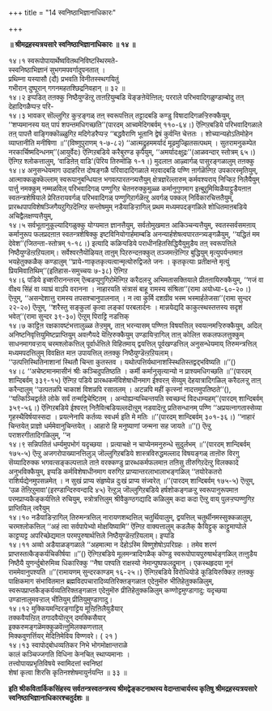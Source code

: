 +++
title = "14 स्वनिष्ठाभिज्ञानाधिकारः"

+++


**॥ श्रीमद्रहस्यत्रयसारे स्वनिष्ठाभिज्ञानाधिकारः ॥ १४ ॥**

१४।१ स्वरूपोपायार्थेष्ववितथनिविष्टस्थिरमते-  
स्स्वनिष्ठाभिज्ञानं सुभगमपवर्गादुपनतात् ।  
प्रथिम्ना यस्यासौ (दौ) प्रभवति विनीतस्स्थगयितुं  
गभीरान् दुष्पूरान् गगनमहतश्छिद्रनिवहान् ॥ ३२ ॥  
१४।२ इप्पडित् तऩक्कु निष्ठैयुण्डॆऩ्ऱु ताऩऱियुम्बडि यॆङ्ङऩेयॆऩ्ऩिल्; परराले परिभवादिगळुण्डाम्बोदु तऩ् देहादिगळैप्पऱ्ऱ परि-  
१४।३ भावकर् सॊल्लुगिऱ कुऱ्ऱङ्गळ् तऩ् स्वरूपत्तिल् तट्टादबडि कण्डु विषादादिगळऱ्ऱिरुक्कैयुम्, ‘‘शप्यमानस्य यत् पापं शपन्तमधिगच्छति’’(पारदम् आच्वमेदिगबर्वम् ११०-६४।) ऎऩ्गिऱबडिये परिभवादिगळाले तऩ् पापत्तै वाङ्गिक्कॊळ्ळुगिऱ मदिगेडरैप्पऱ्ऱ ‘‘बद्धवैराणि भूतानि द्वेषं कुर्वन्ति चेत्ततः । शोच्यान्यहोऽतिमोहेन व्याप्तानीति मनीषिणा ॥’’(विष्णुपुराणम् १-७-८२) ‘‘आत्मद्रुहममर्यादं मूढमुज्झितसत्पथम् । सुतरामनुकम्पेत नरकार्चिष्मदिन्धनम्’’(आयुर्वेदः) ऎऩ्गिऱबडिये करैबुरण्ड कृपैयुम्, ‘‘अमर्यादःक्षुद्रः’’(आळवन्दार् स्तोत्रम् ६५।) ऎऩ्गिऱ श्लोकत्तालुम्, ‘वाडिऩेऩ् वाडि'(पॆरिय तिरुमॊऴि १-१।) मुदलाऩ आऴ्वार्गळ् पासुरङ्गळालुम् तऩक्कु  
१४।४ अनुसन्धेयमाग उदाहरित्त दोषङ्गळै परिवादादिगळाले मऱवादबडि पण्णि ऩार्गळॆऩ्गिऱ उपकारस्मृतियुम्, आत्माक्कळुक्कॆल्लाम् स्वरूपानुबन्धियाऩ भगवत्पारतन्त्र्यत्तैयुम् क्षेत्रज्ञरॆल्लारुम् कर्मवश्यराय् निऱ्किऱ निलैयैयुम् पार्त्तु नमक्कुम् नम्मळविल् परिभवादिगळ् पण्णुगिऱ चेतनरुक्कुमुळ्ळ कर्मानुगुणमाग इऩ्बुऱुमिव्विळैयाट्टुडैयऩाऩ स्वतन्त्रशेषियाले प्रेरितरायवर्गळ् परिभवादिगळ् पण्णुगिऱार्गळॆऩ्ऱु अवर्गळ् पक्कल् निर्विकारचित्ततैयुम्, प्रारब्धपापविशेषञ्जिगैयऱुगिऱदॆऩ्गिऱ सन्तोषमुम् नडैयाडिऱ्ऱागिल् प्रथम मध्यमपदङ्गळिले शोधितमाऩबडिये अचिद्वैलक्षण्यत्तैयुम्,  
१४।५ सर्वभूतानुकूल्यादिगळुक्कु योग्यमाऩ ज्ञानत्तैयुम्, सर्वतोमुखमाऩ आकिञ्चन्यत्तैयुम्, स्वतस्सर्वसमऩाय् कर्मानुरूप फलप्रदऩाऩ स्वतन्त्रशेषिक्कु इष्टविनियोगार्हमाम्बडि अनन्यार्हशेषत्वपारतन्त्र्यङ्गळैयुम्, ‘‘यद्धितं मम देवेश’’(जितन्ता-स्तोत्रम् १-१८।) इत्यादि कळिऱ्पडिये पराधीनहितसिद्धियैयुमुडैय तऩ् स्वरूपत्तिले निष्ठैयुण्डॆऩ्ऱऱियलाम्। सर्वेश्वरऩैयॊऴियत् ताऩुम् पिऱरुन्दऩक्कुत् तञ्जमऩ्ऱॆऩ्गिऱ बुद्धियुम् मृत्युपर्यन्तमाऩ भयहेतुक्कळैक् कण्डालुम् ‘‘प्राये-णाकृतकृत्यत्वान्मृत्योरुद्विजते जनः । कृतकृत्याः प्रतीक्षन्ते मृत्युं प्रियमिवातिथिम्’’(इतिहास-समुच्चयः ७-३८) ऎऩ्गिऱ  
१४।६ पडिये इच्शरीरानन्तरम् ऎऩ्बडप्पुगुगिऱोमॆऩ्गिऱ करैदलऱ्ऱु अभिमतासक्तियाले प्रीतऩायिरुक्कैयुम्, ‘‘गजं वा वीक्ष्य सिंहं वा व्याघ्रं वाऽपि वरानना । नाहारयति संत्रासं बाहू रामस्य संश्रिता’’(रामा अयोध्या-६०-२०।) ऎऩ्ऱुम्, ‘‘असन्देशात्तु रामस्य तपसश्चानुपालनात् । न त्वा कुर्मि दशग्रीव भस्म भस्मार्हतेजसा’’(रामा सुन्दर २२-२०) ऎऩ्ऱुम्, ‘‘शरैस्तु सङ्कुलां कृत्वा लङ्कां परबलार्दनः । मान्नयेद्यदि काकुत्स्थस्तत्तस्य सदृशं भवेत्’’(रामा सुन्दर ३९-३०) ऎऩ्ऱुम् पिराट्टि नडत्तिक्  
१४।७ काट्टिऩ रक्षकावष्टंभत्तालुळ्ळ तेऱ्ऱमुम्, ताऩ् भरन्यासम् पण्णिऩ विषयत्तिल् स्वयत्नमऱ्ऱिरुक्कैयुम्, अदिल् अनिष्टनिवृत्तियुमिष्टप्राप्तियुम् अवऩ्गैयदे यॆऩ्ऱिरुक्कैयुम् उण्डायिऱ्ऱागिल् ताऩ् कोलिऩ सकलफलत्तुक्कुम् साधनमागवऱ्ऱाय् चरमश्लोकत्तिल् पूर्वार्धत्तिले विहितमाय् द्वयत्तिल् पूर्वखण्डत्तिल् अनुसन्धेयमाय् तिरुमन्त्रत्तिल् मध्यमपदत्तिलुम् विवक्षित माऩ उपायत्तिल् तऩक्कु निष्ठैयुण्डॆऩ्ऱऱियलाम्।  
‘‘उत्पत्तिस्थितिनाशानां स्थितौ चिन्ता कुतस्तव । यथोत्पत्तिर्यथानाशस्स्थितिस्तद्वद्भविष्यति ॥’’()  
१४।८ ‘‘अचेष्टमानमासीनं श्रीः कञ्चिदुपतिष्ठति । कर्मी कर्मानुसृत्यान्यो न प्राश्यमधिगच्छति ॥’’(पारदम् शान्दिबर्वम् ३३९-१५) ऎऩ्गिऱ पडिये प्रारब्धकर्मविशेषाधीनमाग ईश्वरऩ् सॆय्युम् देहयात्रादिगळिल् करैदलऱ्ऱु ताऩ् करैन्दालुम् ‘‘उत्पतन्नपि चाकाशं विशन्नपि रसातलम् । अटन्नपि महीं कृत्स्नां नादत्तमुपतिष्ठते’’(), ‘‘यत्किञ्चिद्वर्तते लोके सर्वं तन्मद्विचेष्टितम् । अन्योह्यन्यच्चिन्तयति स्वच्छन्दं विदधाम्यहम्’’(पारदम् शान्दिबर्वम् ३५९-५६।) ऎऩ्गिऱबडिये ईश्वरऩ् निऩैविऩ्बडियल्लदॊऩ्ऱुम् नडवादॆऩ्ऱु प्रतिसन्धानम् पण्णि ‘‘अप्रयत्नागतास्सेव्या गृहस्थैविर्षयास्सदा । प्रयत्नेनापि कर्तव्यः स्वधर्म इति मे मतिः ॥’’(पारदम् शान्दिबर्वम् ३०१-३६।) ‘‘नाहारं चिन्तयेत् प्राज्ञो धर्ममेवानुचिन्तयेत् । आहारो हि मनुष्याणां जन्मना सह जायते ॥’’() ऎऩ्ऱु पराशरगीतादिगळिलुम्, ‘‘न  
१४।९ सन्निपतितं धर्म्यमुपभोगं यदृच्छया । प्रत्याचक्षे न चाप्येनमनुरुन्धे सुदुर्लभम् ॥’’(पारदम् शान्दिबर्वम् १७५-५) ऎऩ्ऱु अजगरोपाख्यानत्तिलुञ् जॊल्लुगिऱबडिये शास्त्रविरुद्धमल्लाद विषयङ्गळ् ताऩॊरु विरगु सॆय्यादिरुक्क भगवत्सङ्कल्पत्ताले ताऩे वरक्कण्डु प्रारब्धकर्मफलमाऩ तऩिसु तीरुगिऱदॆऩ्ऱु विलक्कादे अनुभविक्कैयुम्, इप्पडि कर्मविशेषाधीनमाग वरुगिऱ प्राप्यान्तरलाभालाभङ्गळिल् ‘‘तयोरेकतरो राशिर्यद्येनमुपसन्नमेत् । न सुखं प्राप्य संहृष्येन्न दुःखं प्राप्य संज्वरेत् ॥’’(पारदम् शान्दिबर्वम् १७५-५) ऎऩ्ऱुम्, ‘उळ तॆऩ्ऱिऱुमावा'(इरण्डान्दिरुवन्दादि ४५) रॆऩ्ऱुञ् जॊल्लुगिऱबडिये हर्षशोकङ्गळऱ्ऱु स्वरूपानुरूपमाऩ परमप्राप्यकैङ्कर्यत्तिले रुचियुम्, स्त्रोत्रत्तिलुम् श्रीवैकुण्ठगद्यादि कळिलुम् कदा कदा ऎऩ्ऱु वाय् पुलऱ्ऱप्पण्णुगिऱ प्राप्तियिल् त्वरैयुम्  
१४।१० नडैयाडिऱ्ऱागिल् तिरुमन्त्रत्तिल् नारायणशब्दत्तिल् चतुर्थियालुम्, द्वयत्तिल् चतुर्थीनमस्सुक्कळालुम्, चरमश्लोकत्तिल् ‘‘अहं त्वा सर्वपापेभ्यो मोक्षयिष्यामि’’ ऎऩ्गिऱ वाक्यत्तालुम् कडलैक् कैयिट्टुक् काट्टुमाप्पोले काट्टप्पट्ट अपरिच्छेद्यमाऩ परमपुरुषार्थत्तिले निष्ठैयुण्डॆऩ्ऱऱियलाम्। इप्पडि  
१४।११ अव्वो अडैयाळङ्गळाले ‘‘अहमात्मा न देहोऽस्मि विष्णुशेषोऽपरिग्रहः । तमेव शरणं प्राप्तस्तत्कैङ्कर्यचिकीर्षया ॥’’() ऎऩ्गिऱबडिये मूलमन्त्रादिगळैक् कॊण्डु स्वरूपोपायपुरुषार्थङ्गळिल् तऩ्ऩुडैय निष्ठैयै युणर्न्दुबोरुमिव्व धिकारिक्कु ‘‘नैषा पश्यति राक्षस्यो नेमान्पुष्पफलद्रुमान् । एकस्थहृदया नूनं राममेवानुपश्यति ॥’’(रामायणम् सुन्दरकाण्डम् १६-२५।) ऎऩ्गिऱबडिये विरोधियोडे कूडियिरुक्किऱ तऩक्कु पाक्षिकमाग संभावितमाऩ ब्रह्मविदपचारादिव्यतिरिक्तङ्गळाऩ एदेऩुमॊरु भीतिहेतुक्कळिलुम्, स्वरूपप्राप्तकैङ्कर्यव्यतिरिक्तङ्गळाऩ एदेऩुमॊरु प्रीतिहेतुक्कळिलुम् कण्णोट्टमुण्डागादु: यदृच्छया उण्डाऩालुमवऱ्ऱाल् भीतियुम् प्रीतियुमुण्डागादु।  
१४।१२ मुक्कियमन्दिरङ्गाट्टिय मूऩ्ऱिऩिलैयुडैयार्  
तक्कवैयऩ्ऱित् तगादवैयॊऩ्ऱुन् दमक्किसैयार्  
इक्करुमङ्गळॆमक्कुळवॆऩ्ऩुमिलक्कणत्ताल्  
मिक्कवुणर्त्तियर् मेदिऩिमेविय विण्णवरे। ( २१ )  
१४।१३ स्वापोद्बोधव्यतिकर निभे भोगमोक्षान्तराळे  
कालं कञ्चिज्जगति विधिना केनचित् स्थाप्यमानाः ।  
तत्त्वोपायप्रभृतिविषये स्वामिदत्तां स्वनिष्ठां  
शेषां कृत्वा शिरसि कृतिनश्शेषमायुर्नयन्ति ॥ ३३ ॥

**इति श्रीकवितार्किकसिंहस्य सर्वतन्त्रस्वतन्त्रस्य श्रीमद्वेङ्कटनाथस्य वेदान्ताचार्यस्य कृतिषु श्रीमद्रहस्यत्रयसारे स्वनिष्ठाभिज्ञानाधिकारश्चतुर्दशः ॥**

